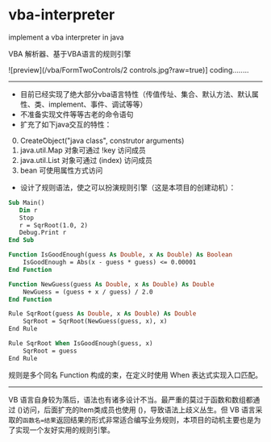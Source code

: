 # vba-interpreter
implement a  vba interpreter in java

VBA 解析器、基于VBA语言的规则引擎

![preview](/vba/FormTwoControls/2 controls.jpg?raw=true)]
coding........

----

* 目前已经实现了绝大部分vba语言特性（传值传址、集合、默认方法、默认属性、类、implement、事件、调试等等）
* 不准备实现文件等等古老的命令语句
* 扩充了如下java交互的特性：
0. CreateObject("java class", construtor arguments)
0. java.util.Map 对象可通过 !key 访问成员
0. java.util.List 对象可通过 (index) 访问成员
0. bean 可使用属性方式访问
* 设计了规则语法，使之可以扮演规则引擎（这是本项目的创建动机）：

```vb
Sub Main()
   Dim r 
   Stop
   r = SqrRoot(1.0, 2)
   Debug.Print r
End Sub

Function IsGoodEnough(guess As Double, x As Double) As Boolean
    IsGoodEnough = Abs(x - guess * guess) <= 0.00001
End Function

Function NewGuess(guess As Double, x As Double) As Double
    NewGuess = (guess + x / guess) / 2.0
End Function

Rule SqrRoot(guess As Double, x As Double) As Double
	SqrRoot = SqrRoot(NewGuess(guess, x), x)
End Rule

Rule SqrRoot When IsGoodEnough(guess, x)
	SqrRoot = guess
End Rule

```
规则是多个同名 Function 构成的束，在定义时使用  When 表达式实现入口匹配。

----

VB 语言自身较为落后，语法也有诸多设计不当。最严重的莫过于函数和数组都通过 ()访问，后面扩充的Item类成员也使用 ()，导致语法上歧义丛生。但 VB 语言采取的`函数名=结果`返回结果的形式非常适合编写业务规则，本项目的动机主要也是为了实现一个友好实用的规则引擎。

